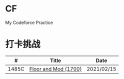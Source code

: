 # CF

My Codeforce Practice<br/>


 # 打卡挑战
 

|  #  | Title           |    Date  | 
|-----|---------------- | --------------- |
|  1485C  |[Floor and Mod (1700) ](./code/1485c.md)   |2021/02/15|


